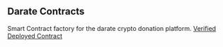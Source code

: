 ## Darate Contracts 

Smart Contract factory for the darate crypto donation platform.
[Verified Deployed Contract](https://eth-sepolia.blockscout.com/address/0xD329eCa300E1e38910C866cBE2f53Cb735dFF73C?tab=contract)